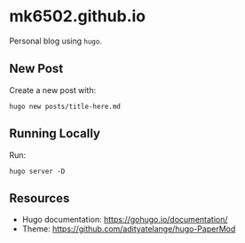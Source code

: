# mk6502.github.io
Personal blog using `hugo`.

## New Post
Create a new post with:

    hugo new posts/title-here.md

## Running Locally
Run:

    hugo server -D

## Resources

* Hugo documentation: https://gohugo.io/documentation/
* Theme: https://github.com/adityatelange/hugo-PaperMod
